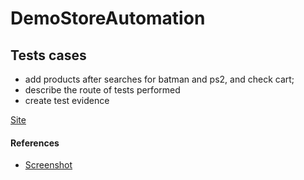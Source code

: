 # DemoStoreAutomation

## Tests cases
  * add products after searches for batman and ps2, and check cart;
  * describe the route of tests performed
  * create test evidence
  
  
  [Site](https://demo.cs-cart.com/stores/090e9b8116f9a3d9/)

#### References
 * [Screenshot](https://medium.com/@carol.ciola/selenium-webdriver-com-c-artigo-1-de-4-captura-de-screenshot-9f917a43cf6f)
